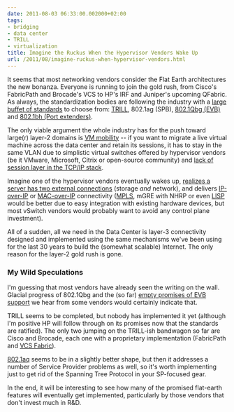 ```yaml
---
date: 2011-08-03 06:33:00.002000+02:00
tags:
- bridging
- data center
- TRILL
- virtualization
title: Imagine the Ruckus When the Hypervisor Vendors Wake Up
url: /2011/08/imagine-ruckus-when-hypervisor-vendors.html
---
```

It seems that most networking vendors consider the Flat Earth architectures the new bonanza. Everyone is running to join the gold rush, from Cisco's FabricPath and Brocade's VCS to HP's IRF and Juniper's upcoming QFabric. As always, the standardization bodies are following the industry with a [large buffet of standards](/2010/08/how-many-large-scale-bridging-standards.html) to choose from: [TRILL](/2010/07/why-is-trill-not-routing-at-layer-2.html), 802.1ag (SPB), [802.1Qbg (EVB)](/2011/05/edge-virtual-bridging-evb-8021qbg-eases.html) and [802.1bh (Port extenders)](/2011/06/vn-tag8021qbh-basics.html).
<!--more-->
The only viable argument the whole industry has for the push toward large(r) layer-2 domains is [VM mobility](/2010/09/vmotion-elephant-in-data-center-room.html) -- if you want to migrate a live virtual machine across the data center and retain its sessions, it has to stay in the same VLAN due to simplistic virtual switches offered by hypervisor vendors (be it VMware, Microsoft, Citrix or open-source community) and [lack of session layer in the TCP/IP stack](/2009/08/what-went-wrong-tcpip-lacks-session.html).

Imagine one of the hypervisor vendors eventually wakes up, [realizes a server has two external connections](/2011/07/vsphere-50-new-networking-features.html) (storage *and* network), and delivers [IP-over-IP](http://searchtelecom.techtarget.com/tip/How-to-build-a-scalable-IaaS-cloud-network-infrastructure) or [MAC-over-IP](/2011/06/vcider-climbing-virtual-networking.html) connectivity ([MPLS](/2011/05/complexity-belongs-to-network-edge.html), mGRE with NHRP or even [LISP](/2011/06/inter-dc-ip-based-vmotion-with-lisp.html) would be better due to easy integration with existing hardware devices, but most vSwitch vendors would probably want to avoid any control plane investment).

All of a sudden, all we need in the Data Center is layer-3 connectivity designed and implemented using the same mechanisms we've been using for the last 30 years to build the (somewhat scalable) Internet. The only reason for the layer-2 gold rush is gone.

### My Wild Speculations

I'm guessing that most vendors have already seen the writing on the wall. Glacial progress of 802.1Qbg and the (so far) [empty promises of EVB support](http://www.juniper.fr/us/en/local/pdf/whitepapers/standardizing-datacenter-server-network.pdf) we hear from some vendors would certainly indicate that.

TRILL seems to be completed, but nobody has implemented it yet (although I'm positive HP will follow through on its promises now that the standards are ratified). The only two jumping on the TRILL-ish bandwagon so far are Cisco and Brocade, each one with a proprietary implementation (FabricPath and [VCS Fabric](/2011/03/dont-lie-about-proprietary-protocols.html)).

[802.1aq](http://packetpushers.net/case-shortest-path-bridging-802-1aq-spb/) seems to be in a slightly better shape, but then it addresses a number of Service Provider problems as well, so it's worth implementing just to get rid of the Spanning Tree Protocol in your SP-focused gear.

In the end, it will be interesting to see how many of the promised flat-earth features will eventually get implemented, particularly by those vendors that don't invest much in R&D.
